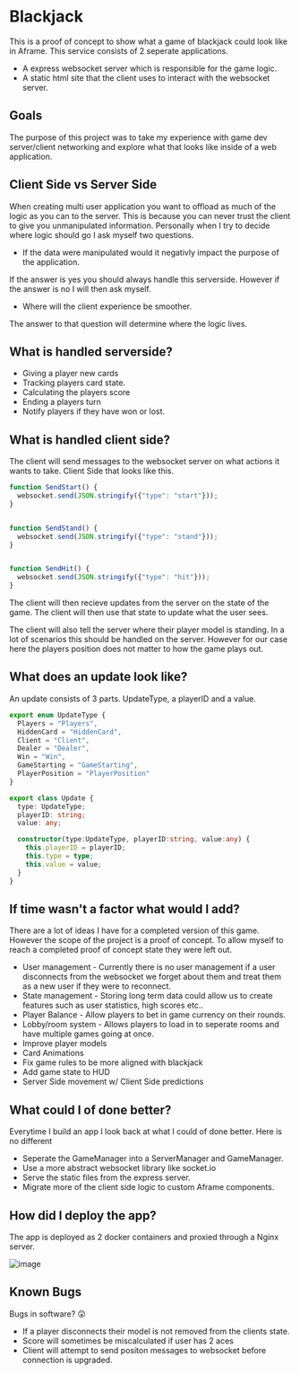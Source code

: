 # Blackjack

This is a proof of concept to show what a game of blackjack could look like in Aframe. This service consists of 2 seperate applications.

* A express websocket server which is responsible for the game logic.
* A static html site that the client uses to interact with the websocket server.

## Goals

The purpose of this project was to take my experience with game dev server/client networking and explore what that looks like inside of a web application.

## Client Side vs Server Side

When creating multi user application you want to offload as much of the logic as you can to the server. This is because you can never trust the client to give you unmanipulated information. Personally when I try to decide where logic should go I ask myself two questions.

* If the data were manipulated would it negativly impact the purpose of the application.

If the answer is yes you should always handle this serverside. However if the answer is no I will then ask myself.

* Where will the client experience be smoother.

The answer to that question will determine where the logic lives.

## What is handled serverside?

* Giving a player new cards
* Tracking players card state.
* Calculating the players score
* Ending a players turn
* Notify players if they have won or lost.

## What is handled client side?

The client will send messages to the websocket server on what actions it wants to take. Client Side that looks like this.

```javascript
function SendStart() {
  websocket.send(JSON.stringify({"type": "start"}));
}


function SendStand() {
  websocket.send(JSON.stringify({"type": "stand"}));
}


function SendHit() {
  websocket.send(JSON.stringify({"type": "hit"}));
}
```

The client will then recieve updates from the server on the state of the game. The client will then use that state to update what the user sees.

The client will also tell the server where their player model is standing. In a lot of scenarios this should be handled on the server. However for our case here the players position does not matter to how the game plays out.

## What does an update look like?

An update consists of 3 parts. UpdateType, a playerID and a value.

```typescript
export enum UpdateType {
  Players = "Players",
  HiddenCard = "HiddenCard",
  Client = "Client",
  Dealer = "Dealer",
  Win = "Win",
  GameStarting = "GameStarting",
  PlayerPosition = "PlayerPosition"
}

export class Update {
  type: UpdateType;
  playerID: string;
  value: any;

  constructor(type:UpdateType, playerID:string, value:any) {
    this.playerID = playerID;
    this.type = type;
    this.value = value;
  }
}
```

## If time wasn't a factor what would I add?

There are a lot of ideas I have for a completed version of this game. However the scope of the project is a proof of concept. To allow myself to reach a completed proof of concept state they were left out.

* User management - Currently there is no user management if a user disconnects from the websocket we forget about them and treat them as a new user if they were to reconnect.
* State management - Storing long term data could allow us to create features such as user statistics, high scores etc..
* Player Balance - Allow players to bet in game currency on their rounds.
* Lobby/room system - Allows players to load in to seperate rooms and have multiple games going at once.
* Improve player models
* Card Animations
* Fix game rules to be more aligned with blackjack
* Add game state to HUD
* Server Side movement w/ Client Side predictions


## What could I of done better?

Everytime I build an app I look back at what I could of done better. Here is no different

* Seperate the GameManager into a ServerManager and GameManager.
* Use a more abstract websocket library like socket.io
* Serve the static files from the express server.
* Migrate more of the client side logic to custom Aframe components.

## How did I deploy the app?

The app is deployed as 2 docker containers and proxied through a Nginx server.

![image](https://user-images.githubusercontent.com/36429071/111930320-a1d0d280-8a86-11eb-9910-757b0d0417fa.png)

## Known Bugs

Bugs in software? :astonished:

* If a player disconnects their model is not removed from the clients state.
* Score will sometimes be miscalculated if user has 2 aces
* Client will attempt to send positon messages to websocket before connection is upgraded.
